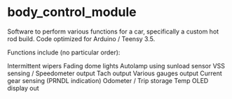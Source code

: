 # body_control_module

Software to perform various functions for a car, specifically a custom hot rod build. Code optimized for Arduino / Teensy 3.5.

Functions include (no particular order):

Intermittent wipers
Fading dome lights
Autolamp using sunload sensor
VSS sensing / Speedometer output
Tach output
Various gauges output
Current gear sensing (PRNDL indication)
Odometer / Trip storage
Temp
OLED display out
